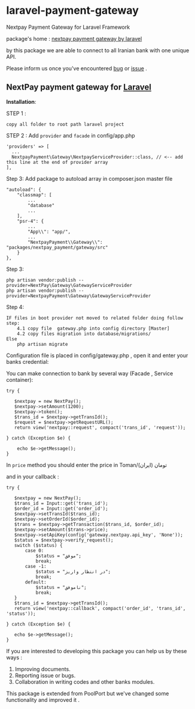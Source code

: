 # laravel-payment-gateway
Nextpay Payment Gateway for Laravel Framework


package's home : [nextpay payment gateway by laravel](http://nextpay.ir) 

by this  package we are able to connect to all Iranian bank with one unique API.

Please inform us once you've encountered [bug](https://github.com/nextpay-ir/laravel-payment-gateway/issues) or [issue](https://github.com/nextpay-ir/laravel-payment-gateway/issues)  .

NextPay payment gateway for [Laravel](https://laravel.com/)
----------


**Installation**:

STEP 1 : 

    copy all folder to root path laravel project
    
STEP 2 : Add `provider` and `facade` in config/app.php

    'providers' => [
      ...
      NextpayPayment\Gateway\NextpayServiceProvider::class, // <-- add this line at the end of provider array
    ],

Step 3: Add package to autoload array in composer.json master file
        
    "autoload": {
        "classmap": [
            ...
            "database"
            ...
        ],
        "psr-4": {
            ...
            "App\\": "app/",
            ...
            "NextpayPayment\\Gateway\\": "packages/nextpay_payment/gateway/src"
        }
    },
Step 3:  

    php artisan vendor:publish --provider=NextPay\Gateway\GatewayServiceProvider
    php artisan vendor:publish --provider=NextpayPayment\Gateway\GatewayServiceProvider

Step 4:

    IF files in boot provider not moved to related folder doing follow step:
        4.1 copy file  gateway.php into config directory [Master]
        4.2 copy files migration into database/migrations/
    Else
        php artisan migrate


Configuration file is placed in config/gateway.php , open it and enter your banks credential:

You can make connection to bank by several way (Facade , Service container):

    try {
       
       $nextpay = new NextPay();
       $nextpay->setAmount(1200);
       $nextpay->token();
       $trans_id = $nextpay->getTransId();
       $request = $nextpay->getRequestURL();
       return view('nextpay::request', compact('trans_id', 'request'));
       
    } catch (Exception $e) {
       
       	echo $e->getMessage();
    }

In `price` method you should enter the price in Toman/تومان (ایران) 

and in your callback :

    try { 
       
       $nextpay = new NextPay();
       $trans_id = Input::get('trans_id');
       $order_id = Input::get('order_id');
       $nextpay->setTransId($trans_id);
       $nextpay->setOrderId($order_id);
       $trans = $nextpay->getTransaction($trans_id, $order_id);
       $nextpay->setAmount($trans->price);
       $nextpay->setApiKey(config('gateway.nextpay.api_key', 'None'));
       $status = $nextpay->verify_request();
       switch ($status) {
           case 0:
               $status = "موفق";
               break;
           case -1:
               $status = "در انتظار واریز";
               break;
           default:
               $status = "ناموفق";
               break;
       }
       $trans_id = $nextpay->getTransId();
       return view('nextpay::callback', compact('order_id', 'trans_id', 'status'));
       
    } catch (Exception $e) {
       
       echo $e->getMessage();
    }  

If you are interested to developing this package you can help us by these ways :

 1. Improving documents.
 2. Reporting issue or bugs.
 3. Collaboration in writing codes and other banks modules.

This package is extended from PoolPort  but we've changed some functionality and improved it .
